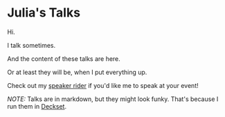 Julia's Talks
===================

Hi.

I talk sometimes.

And the content of these talks are here.

Or at least they will be, when I put everything up.

Check out my [speaker rider](./speaker-rider.md) if you'd like me to speak at your event!

*NOTE:* Talks are in markdown, but they might look funky.  That's because I run them in [Deckset](http://decksetapp.com/).
